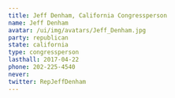```yaml
---
title: Jeff Denham, California Congressperson
name: Jeff Denham
avatar: /ui/img/avatars/Jeff_Denham.jpg
party: republican
state: california
type: congressperson
lasthall: 2017-04-22
phone: 202-225-4540
never: 
twitter: RepJeffDenham
---
```


